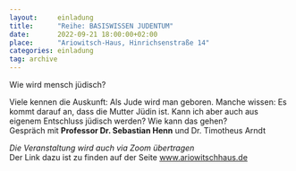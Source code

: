 ```yaml
---
layout:     einladung
title:      "Reihe: BASISWISSEN JUDENTUM"
date:       2022-09-21 18:00:00+02:00
place:      "Ariowitsch-Haus, Hinrichsenstraße 14"
categories: einladung
tag: archive
---
```


Wie wird mensch jüdisch?

Viele kennen die Auskunft: Als Jude wird man geboren.
Manche wissen: Es kommt darauf an, dass die Mutter Jüdin ist.
Kann ich aber auch aus eigenem Entschluss jüdisch werden?
Wie kann das gehen?
<br>
Gespräch mit **Professor Dr. Sebastian Henn** und Dr. Timotheus Arndt

*Die Veranstaltung wird auch via Zoom übertragen*
<br>
Der Link dazu ist zu finden auf der Seite www.ariowitschhaus.de
